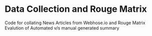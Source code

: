 # Data Collection and Rouge Matrix


Code for collating News Articles from Webhose.io and Rouge Matrix Evalution of Automated v/s manual generated summary

